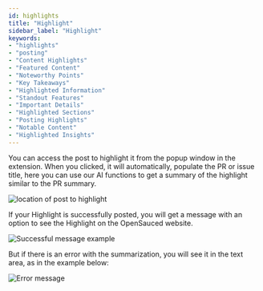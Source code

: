 ```yaml
---
id: highlights
title: "Highlight"
sidebar_label: "Highlight"
keywords: 
- "highlights" 
- "posting" 
- "Content Highlights" 
- "Featured Content" 
- "Noteworthy Points" 
- "Key Takeaways" 
- "Highlighted Information" 
- "Standout Features" 
- "Important Details" 
- "Highlighted Sections" 
- "Posting Highlights" 
- "Notable Content" 
- "Highlighted Insights" 
---
```


You can access the post to highlight it from the popup window in the extension. When you clicked, it will automatically, populate the PR or issue title, here you can use our AI functions to get a summary of the highlight similar to the PR summary.

![location of post to highlight](https://user-images.githubusercontent.com/18273833/241761099-e7a745c8-204e-4a4d-b313-867ab99af0b2.png)

If your Highlight is successfully posted, you will get a message with an option to see the Highlight on the OpenSauced website.

![Successful message example](https://github.com/open-sauced/docs.opensauced.pizza/assets/18273833/723ac624-e996-45f8-acdf-0d3ff08af90b)

But if there is an error with the summarization, you will see it in the text area, as in the example below:

![Error message](https://user-images.githubusercontent.com/18273833/241762187-f6968a71-c344-495f-8eed-f1de9aff7599.gif)
